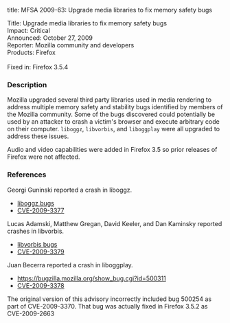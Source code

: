 title: MFSA 2009-63: Upgrade media libraries to fix memory safety bugs

<p>
<span class="label">Title:</span>      Upgrade media libraries to fix memory safety bugs<br/>
<span class="label">Impact:</span>     Critical<br/>
<span class="label">Announced:</span>  October 27, 2009<br/>
<span class="label">Reporter:</span>   Mozilla community and developers<br/>
<span class="label">Products:</span>   Firefox<br/>
<br/>
<span class="label">Fixed in:</span>   Firefox 3.5.4<br/>
</p>


<h3>Description</h3>

<p>Mozilla upgraded several third party libraries used in media
rendering to address multiple memory safety and stability bugs
identified by members of the Mozilla community.  Some of the bugs
discovered could potentially be used by an attacker to crash a
victim's browser and execute arbitrary code on their
computer.  <code>liboggz</code>, <code>libvorbis</code>,
and <code>liboggplay</code> were all upgraded to address these
issues.</p>

<p class="note">Audio and video capabilities were added in Firefox 3.5
so prior releases of Firefox were not affected.</p>

<h3>References</h3>

<p>Georgi Guninski reported a crash in liboggz.</p>
<ul>
  <li><a href="https://bugzilla.mozilla.org/buglist.cgi?bug_id=515376,512327">liboggz bugs</a></li>
  <li><a class="ex-ref" href="http://cve.mitre.org/cgi-bin/cvename.cgi?name=CVE-2009-3377">CVE-2009-3377</a></li>
</ul>

<p>Lucas Adamski, Matthew Gregan, David Keeler, and Dan Kaminsky reported crashes in libvorbis.</p>
<ul>
  <li><a href="https://bugzilla.mozilla.org/buglist.cgi?bug_id=501279,499512,515889,507167">libvorbis bugs</a></li>
  <li><a class="ex-ref" href="http://cve.mitre.org/cgi-bin/cvename.cgi?name=CVE-2009-3379">CVE-2009-3379</a></li>
</ul>

<p>Juan Becerra reported a crash in liboggplay.</p>
<ul>
  <li><a href="https://bugzilla.mozilla.org/show_bug.cgi?id=500311">https://bugzilla.mozilla.org/show_bug.cgi?id=500311</a></li>
  <li><a class="ex-ref" href="http://cve.mitre.org/cgi-bin/cvename.cgi?name=CVE-2009-3378">CVE-2009-3378</a></li>
</ul>

<p class="note">The original version of this advisory incorrectly included
bug 500254 as part of CVE-2009-3370. That bug was actually fixed in
Firefox 3.5.2 as CVE-2009-2663</p>



